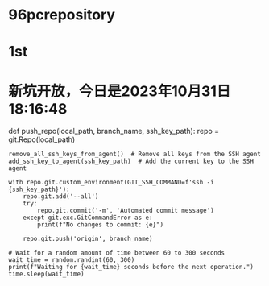 # 96pcrepository
# 1st
# 新坑开放，今日是2023年10月31日18:16:48

def push_repo(local_path, branch_name, ssh_key_path):
    repo = git.Repo(local_path)

    remove_all_ssh_keys_from_agent()  # Remove all keys from the SSH agent
    add_ssh_key_to_agent(ssh_key_path)  # Add the current key to the SSH agent

    with repo.git.custom_environment(GIT_SSH_COMMAND=f'ssh -i {ssh_key_path}'):
        repo.git.add('--all')
        try:
            repo.git.commit('-m', 'Automated commit message')
        except git.exc.GitCommandError as e:
            print(f"No changes to commit: {e}")

        repo.git.push('origin', branch_name)

    # Wait for a random amount of time between 60 to 300 seconds
    wait_time = random.randint(60, 300)
    print(f"Waiting for {wait_time} seconds before the next operation.")
    time.sleep(wait_time)
